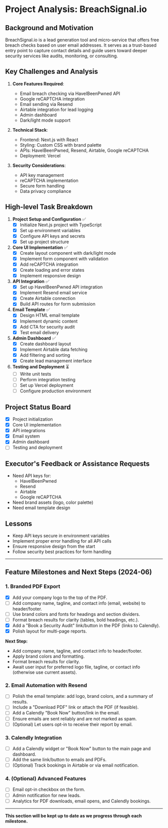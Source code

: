 # Project Analysis: BreachSignal.io

## Background and Motivation
BreachSignal.io is a lead generation tool and micro-service that offers free breach checks based on user email addresses. It serves as a trust-based entry point to capture contact details and guide users toward deeper security services like audits, monitoring, or consulting.

## Key Challenges and Analysis
1. **Core Features Required**:
   - Email breach checking via HaveIBeenPwned API
   - Google reCAPTCHA integration
   - Email sending via Resend
   - Airtable integration for lead logging
   - Admin dashboard
   - Dark/light mode support

2. **Technical Stack**:
   - Frontend: Next.js with React
   - Styling: Custom CSS with brand palette
   - APIs: HaveIBeenPwned, Resend, Airtable, Google reCAPTCHA
   - Deployment: Vercel

3. **Security Considerations**:
   - API key management
   - reCAPTCHA implementation
   - Secure form handling
   - Data privacy compliance

## High-level Task Breakdown
1. **Project Setup and Configuration** ✅
   - [x] Initialize Next.js project with TypeScript
   - [x] Set up environment variables
   - [x] Configure API keys and secrets
   - [x] Set up project structure

2. **Core UI Implementation** ✅
   - [x] Create layout component with dark/light mode
   - [x] Implement form component with validation
   - [x] Add reCAPTCHA integration
   - [x] Create loading and error states
   - [x] Implement responsive design

3. **API Integration** ✅
   - [x] Set up HaveIBeenPwned API integration
   - [x] Implement Resend email service
   - [x] Create Airtable connection
   - [x] Build API routes for form submission

4. **Email Template** ✅
   - [x] Design HTML email template
   - [x] Implement dynamic content
   - [x] Add CTA for security audit
   - [x] Test email delivery

5. **Admin Dashboard** ✅
   - [x] Create dashboard layout
   - [x] Implement Airtable data fetching
   - [x] Add filtering and sorting
   - [x] Create lead management interface

6. **Testing and Deployment** ⏳
   - [ ] Write unit tests
   - [ ] Perform integration testing
   - [ ] Set up Vercel deployment
   - [ ] Configure production environment

## Project Status Board
- [x] Project initialization
- [x] Core UI implementation
- [x] API integrations
- [x] Email system
- [x] Admin dashboard
- [ ] Testing and deployment

## Executor's Feedback or Assistance Requests
- Need API keys for:
  - HaveIBeenPwned
  - Resend
  - Airtable
  - Google reCAPTCHA
- Need brand assets (logo, color palette)
- Need email template design

## Lessons
- Keep API keys secure in environment variables
- Implement proper error handling for all API calls
- Ensure responsive design from the start
- Follow security best practices for form handling

---

## Feature Milestones and Next Steps (2024-06)

### 1. Branded PDF Export
- [x] Add your company logo to the top of the PDF.
- [ ] Add company name, tagline, and contact info (email, website) to header/footer.
- [ ] Use brand colors and fonts for headings and section dividers.
- [ ] Format breach results for clarity (tables, bold headings, etc.).
- [x] Add a "Book a Security Audit" link/button in the PDF (links to Calendly).
- [x] Polish layout for multi-page reports.

**Next Step:**
- Add company name, tagline, and contact info to header/footer.
- Apply brand colors and formatting.
- Format breach results for clarity.
- Await user input for preferred logo file, tagline, or contact info (otherwise use current assets).

### 2. Email Automation with Resend
- [ ] Polish the email template: add logo, brand colors, and a summary of results.
- [ ] Include a "Download PDF" link or attach the PDF (if feasible).
- [ ] Add a Calendly "Book Now" button/link in the email.
- [ ] Ensure emails are sent reliably and are not marked as spam.
- [ ] (Optional) Let users opt-in to receive their report by email.

### 3. Calendly Integration
- [ ] Add a Calendly widget or "Book Now" button to the main page and dashboard.
- [ ] Add the same link/button to emails and PDFs.
- [ ] (Optional) Track bookings in Airtable or via email notification.

### 4. (Optional) Advanced Features
- [ ] Email opt-in checkbox on the form.
- [ ] Admin notification for new leads.
- [ ] Analytics for PDF downloads, email opens, and Calendly bookings.

---

**This section will be kept up to date as we progress through each milestone.** 